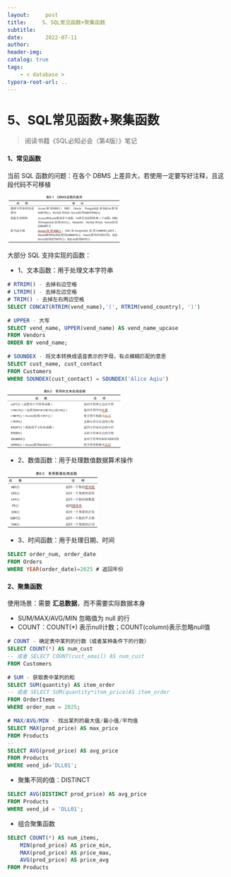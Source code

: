 ```yaml
---
layout:     post
title:     5、SQL常见函数+聚集函数
subtitle:  
date:       2022-07-11
author:     
header-img: 
catalog: true
tags:
    - < database >
typora-root-url: ..
---
```




# 5、SQL常见函数+聚集函数

> 阅读书籍《SQL必知必会（第4版）》笔记

#### 1、常见函数

当前 SQL 函数的问题：在各个 DBMS 上差异大，若使用一定要写好注释，且这段代码不可移植

<img src="/../img/assets_2023/FD746DE9-E30A-4499-865E-A38B1E1D842D.png" alt="FD746DE9-E30A-4499-865E-A38B1E1D842D" style="zoom:25%;" />

大部分 SQL 支持实现的函数：

- 1、文本函数：用于处理文本字符串

```sql
# RTRIM() - 去掉右边空格 
# LTRIM() - 去掉左边空格 
# TRIM() - 去掉左右两边空格
SELECT CONCAT(RTRIM(vend_name),'(', RTRIM(vend_country), ')')
```

```sql
# UPPER - 大写
SELECT vend_name, UPPER(vend_name) AS vend_name_upcase
FROM Vendors
ORDER BY vend_name;
```

```sql
# SOUNDEX - 将文本转换成语音表示的字母，有点模糊匹配的意思
SELECT cust_name, cust_contact
FROM Customers
WHERE SOUNDEX(cust_contact) = SOUNDEX('Alice Aqiu')
```

<img src="/../img/assets_2023/2CE970AA-A0AB-4D6A-ACF0-216D64964E7A.png" alt="2CE970AA-A0AB-4D6A-ACF0-216D64964E7A" style="zoom:25%;" />

- 2、数值函数：用于处理数值数据算术操作

<img src="/../img/assets_2023/image-20250108190338118.png" alt="image-20250108190338118" style="zoom:20%;" />

- 3、时间函数：用于处理日期、时间

```sql
SELECT order_num, order_date
FROM Orders
WHERE YEAR(order_date)=2025 # 返回年份
```

#### 2、聚集函数

使用场景：需要 **汇总数据**，而不需要实际数据本身

- SUM/MAX/AVG/MIN 忽略值为 null 的行
- COUNT：COUNT(*) 表示null计数；COUNT(column)表示忽略null值

```sql
# COUNT - 确定表中某列的行数（或者某种条件下的行数）
SELECT COUNT(*) AS num_cust
-- 或者 SELECT COUNT(cust_email) AS num_cust
FROM Customers
```

```sql
# SUM - 获取表中某列的和
SELECT SUM(quantity) AS item_order 
-- 或者 SELECT SUM(quantity*item_price)AS item_order
FROM OrderItems
WhERE order_num = 2025;
```

```sql
# MAX/AVG/MIN - 找出某列的最大值/最小值/平均值
SELECT MAX(prod_price) AS max_price
FROM Products
--
SELECT AVG(prod_price) AS avg_price
FROM Products
WHERE vend_id='DLL01';
```

- 聚集不同的值：DISTINCT

```sql
SELECT AVG(DISTINCT prod_price) AS avg_price
FROM Products
WHERE vend_id = 'DLL01';
```

- 组合聚集函数

```sql
SELECT COUNT(*) AS num_items,
	MIN(prod_price) AS price_min,
	MAX(prod_price) AS price_max,
	AVG(prod_price) AS price_avg
FROM Products
```

